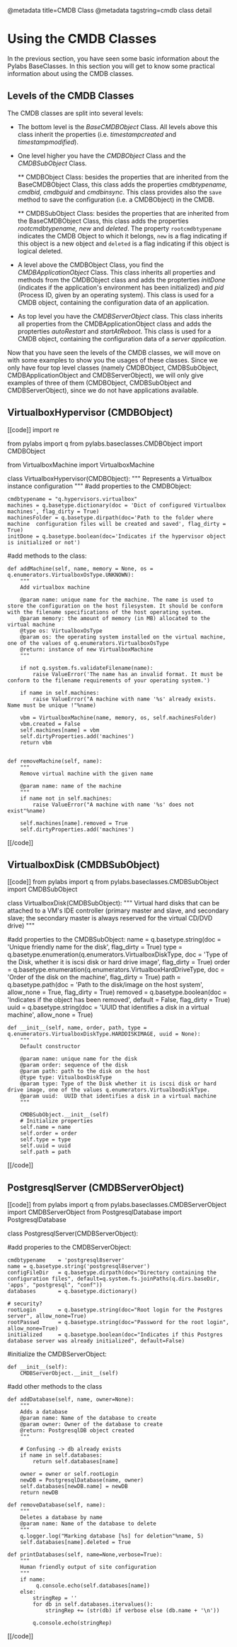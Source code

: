 @metadata title=CMDB Class
@metadata tagstring=cmdb class detail

# Using the CMDB Classes

In the previous section, you have seen some basic information about the Pylabs BaseClasses. In this section you will get to know some practical information about using the CMDB classes.

## Levels of the CMDB Classes
The CMDB classes are split into several levels: 
* The bottom level is the *BaseCMDBObject* Class. All levels above this class inherit the properties (i.e. _timestampcreated_ and _timestampmodified_).
* One level higher you have the *CMDBObject* Class and the *CMDBSubObject* Class. 
    
    ** CMDBObject Class: besides the properties that are inherited from the BaseCMDBObject Class, this class adds the properties _cmdbtypename, cmdbid, cmdbguid_ and _cmdbinsync_. This class provides also the `save` method to save the configuration (i.e. a CMDBObject) in the CMDB.
    
    ** CMDBSubObject Class: besides the properties that are inherited from the BaseCMDBObject Class, this class adds the properties _rootcmdbtypename, new_ and _deleted_. The property `rootcmdbtypename` indicates the CMDB Object to which it belongs, `new` is a flag indicating if this object is a new object and `deleted` is a flag indicating if this object is logical deleted.

* A level above the CMDBObject Class, you find the *CMDBApplicationObject* Class. This class inherits all properties and methods from the CMDBObject class and adds the propterties _initDone_ (indicates if the application's environment has been initialized) and _pid_ (Process ID, given by an operating system). This class is used for a CMDB object, containing the configuration data of an application.
* As top level you have the *CMDBServerObject* class. This class inherits all properties from the CMDBApplicationObject class and adds the propterties _autoRestart_ and _startAtReboot_. This class is used for a CMDB object, containing the configuration data of a _server application_.

Now that you have seen the levels of the CMDB classes, we will move on with some examples to show you the usages of these classes. Since we only have four top level classes (namely CMDBObject, CMDBSubObject, CMDBApplicationObject and CMDBServerObject), we will only give examples of three of them (CMDBObject, CMDBSubObject and CMDBServerObject), since we do not have applications available.

## VirtualboxHypervisor (CMDBObject)

[[code]]
import re

from pylabs import q
from pylabs.baseclasses.CMDBObject import CMDBObject

from VirtualboxMachine import VirtualboxMachine


class VirtualboxHypervisor(CMDBObject):
    """
    Represents a Virtualbox instance configuration
    """
#add properties to the CMDBObject:

    cmdbtypename = "q.hypervisors.virtualbox"
    machines = q.basetype.dictionary(doc = 'Dict of configured Virtualbox machines', flag_dirty = True)
    machinesFolder = q.basetype.dirpath(doc='Path to the folder where machine  configuration files will be created and saved', flag_dirty = True)
    initDone = q.basetype.boolean(doc='Indicates if the hypervisor object is initialized or not')

#add methods to the class:

    def addMachine(self, name, memory = None, os = q.enumerators.VirtualboxOsType.UNKNOWN):
        """
        Add virtualbox machine

        @param name: unique name for the machine. The name is used to store the configuration on the host filesystem. It should be conform with the filename specifications of the host operating system.
        @param memory: the amount of memory (in MB) allocated to the virtual machine
        @type os: VirtualboxOsType
        @param os: the operating system installed on the virtual machine, one of the values of q.enumerators.VirtualboxOsType
        @return: instance of new VirtualboxMachine
        """

        if not q.system.fs.validateFilename(name):
            raise ValueError('The name has an invalid format. It must be conform to the filename requirements of your operating system.')

        if name in self.machines:
            raise ValueError("A machine with name '%s' already exists.  Name must be unique !"%name)

        vbm = VirtualboxMachine(name, memory, os, self.machinesFolder)
        vbm.created = False
        self.machines[name] = vbm
        self.dirtyProperties.add('machines')
        return vbm


    def removeMachine(self, name):
        """
        Remove virtual machine with the given name

        @param name: name of the machine
        """
        if name not in self.machines:
            raise ValueError("A machine with name '%s' does not exist"%name)

        self.machines[name].removed = True
        self.dirtyProperties.add('machines')
[[/code]]

## VirtualboxDisk (CMDBSubObject)

[[code]]
from pylabs import q
from pylabs.baseclasses.CMDBSubObject import CMDBSubObject

class VirtualboxDisk(CMDBSubObject):
    """
    Virtual hard disks that can be attached to a VM's IDE controller (primary master and slave, and secondary slave; the secondary master is
    always reserved for the virtual CD/DVD drive)
    """

#add properties to the CMDBSubObject:
    name = q.basetype.string(doc = 'Unique friendly name for the disk', flag_dirty = True)
    type = q.basetype.enumeration(q.enumerators.VirtualboxDiskType, doc = 'Type of the Disk, whether it is iscsi disk or hard drive image', flag_dirty = True)
    order = q.basetype.enumeration(q.enumerators.VirtualboxHardDriveType, doc = 'Order of the disk on the machine', flag_dirty = True)
    path = q.basetype.path(doc = 'Path to the disk/image on the host system', allow_none = True, flag_dirty = True)
    removed = q.basetype.boolean(doc = 'Indicates if the object has been removed', default = False, flag_dirty = True)
    uuid = q.basetype.string(doc = 'UUID that identifies a disk in a virtual machine', allow_none = True)


    def __init__(self, name, order, path, type = q.enumerators.VirtualboxDiskType.HARDDISKIMAGE, uuid = None):
        """
        Default constructor

        @param name: unique name for the disk
        @param order: sequence of the disk
        @param path: path to the disk on the host
        @type type: VitualboxDiskType
        @param type: Type of the Disk whether it is iscsi disk or hard drive image, one of the values q.enumerators.VirtualboxDiskType.
        @param uuid:  UUID that identifies a disk in a virtual machine
        """

        CMDBSubObject.__init__(self)
        # Initialize properties
        self.name = name
        self.order = order
        self.type = type
        self.uuid = uuid
        self.path = path
[[/code]]


## PostgresqlServer (CMDBServerObject)

[[code]]
from pylabs import q
from pylabs.baseclasses.CMDBServerObject import CMDBServerObject
from PostgresqlDatabase import PostgresqlDatabase

class PostgresqlServer(CMDBServerObject):

#add properies to the CMDBServerObject:

    cmdbtypename    = 'postgresql8server'
    name = q.basetype.string('postgresql8server')
    configFileDir   = q.basetype.dirpath(doc="Directory containing the configuration files", default=q.system.fs.joinPaths(q.dirs.baseDir, 'apps', "postgresql", "conf"))
    databases       = q.basetype.dictionary()

    # security?
    rootLogin       = q.basetype.string(doc="Root login for the Postgres server", allow_none=True)
    rootPasswd      = q.basetype.string(doc="Password for the root login", allow_none=True)
    initialized     = q.basetype.boolean(doc="Indicates if this Postgres database server was already initialized", default=False)

#initialize the CMDBServerObject:

    def __init__(self):
        CMDBServerObject.__init__(self)

#add other methods to the class

    def addDatabase(self, name, owner=None):
        """
        Adds a database
        @param name: Name of the database to create
        @param owner: Owner of the database to create
        @return: PostgresqlDB object created
        """

        # Confusing -> db already exists
        if name in self.databases:
            return self.databases[name]

        owner = owner or self.rootLogin
        newDB = PostgresqlDatabase(name, owner)
        self.databases[newDB.name] = newDB
        return newDB

    def removeDatabase(self, name):
        """
        Deletes a database by name
        @param name: Name of the database to delete
        """
        q.logger.log("Marking database [%s] for deletion"%name, 5)
        self.databases[name].deleted = True

    def printDatabases(self, name=None,verbose=True):
        """
        Human friendly output of site configuration
        """
        if name:
             q.console.echo(self.databases[name])
        else:
            stringRep = ''
            for db in self.databases.itervalues():
                stringRep += (str(db) if verbose else (db.name + '\n'))

            q.console.echo(stringRep)
[[/code]]